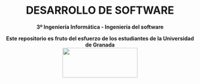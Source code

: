 <center><h1>DESARROLLO DE SOFTWARE</h1></center>
<center><b>3º Ingeniería Informática - Ingeniería del software</b></center>



<p align="center">
   <b>Este repositorio es fruto del esfuerzo de los estudiantes de la Universidad de Granada</b></br>
   <a href="http://deiit.ugr.es/"><img width="200" height="80" src="https://imgur.com/1lXPd4l.png"></a>
</p>
